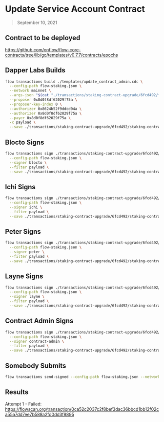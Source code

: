 # Update Service Account Contract

> September 10, 2021

## Contract to be deployed

https://github.com/onflow/flow-core-contracts/tree/lib/go/templates/v0.7.7/contracts/epochs

## Dapper Labs Builds

```sh
flow transactions build ./templates/update_contract_admin.cdc \
  --config-path flow-staking.json \
  --network mainnet \
  --args-json "$(cat "./transactions/staking-contract-upgrade/6fcd492/flow-id-table-staking-arguments.json")" \
  --proposer 0x8d0f8df62029f75a \
  --proposer-key-index 0 \
  --authorizer 0x8624b52f9ddcd04a \
  --authorizer 0x8d0f8df62029f75a \
  --payer 0x8d0f8df62029f75a \
  -x payload \
  --save ./transactions/staking-contract-upgrade/6fcd492/staking-contract-upgrade-6fcd492-unsigned.rlp
```

## Blocto Signs

```sh
flow transactions sign ./transactions/staking-contract-upgrade/6fcd492/staking-contract-upgrade-6fcd492-unsigned.rlp \
  --config-path flow-staking.json \
  --signer blocto \
  --filter payload \
  --save ./transactions/staking-contract-upgrade/6fcd492/staking-contract-upgrade-6fcd492-sig-1.rlp
```

## Ichi Signs

```sh
flow transactions sign ./transactions/staking-contract-upgrade/6fcd492/staking-contract-upgrade-6fcd492-sig-1.rlp \
  --config-path flow-staking.json \
  --signer ichi \
  --filter payload \
  --save ./transactions/staking-contract-upgrade/6fcd492/staking-contract-upgrade-6fcd492-sig-2.rlp
```

## Peter Signs

```sh
flow transactions sign ./transactions/staking-contract-upgrade/6fcd492/staking-contract-upgrade-6fcd492-sig-2.rlp \
  --config-path flow-staking.json \
  --signer peter \
  --filter payload \
  --save ./transactions/staking-contract-upgrade/6fcd492/staking-contract-upgrade-6fcd492-sig-3.rlp
```

## Layne Signs

```sh
flow transactions sign ./transactions/staking-contract-upgrade/6fcd492/staking-contract-upgrade-6fcd492-sig-3.rlp \
  --config-path flow-staking.json \
  --signer layne \
  --filter payload \
  --save ./transactions/staking-contract-upgrade/6fcd492/staking-contract-upgrade-6fcd492-sig-4.rlp
```

## Contract Admin Signs

```sh
flow transactions sign ./transactions/staking-contract-upgrade/6fcd492/staking-contract-upgrade-6fcd492-sig-4.rlp \
  --config-path flow-staking.json \
  --signer contract-admin \
  --filter payload \
  --save ./transactions/staking-contract-upgrade/6fcd492/staking-contract-upgrade-6fcd492-sig-complete.rlp
```

## Somebody Submits

```sh
flow transactions send-signed --config-path flow-staking.json --network mainnet ./transactions/staking-contract-upgrade/6fcd492/staking-contract-upgrade-6fcd492-sig-complete.rlp
```

## Results

Attempt 1 - Failed: https://flowscan.org/transaction/0ca52c2037c2f8bef3dac36bbcd1bb12f02ca55a7dd7ee7b588a2fd0dd3f8895
